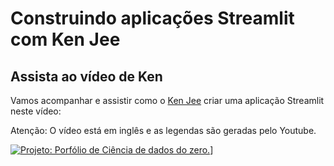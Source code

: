 # Construindo aplicações Streamlit com Ken Jee

## Assista ao vídeo de Ken

Vamos acompanhar e assistir como o [Ken Jee](https://www.youtube.com/c/KenJee1) criar uma aplicação Streamlit neste vídeo:

Atenção: O vídeo está em inglês e as legendas são geradas pelo Youtube.

[![Projeto: Porfólio de Ciência de dados do zero.](https://img.youtube.com/vi/Yk-unX4KnV4/0.jpg)](<https://www.youtube.com/watch?v=Yk-unX4KnV4>)]

